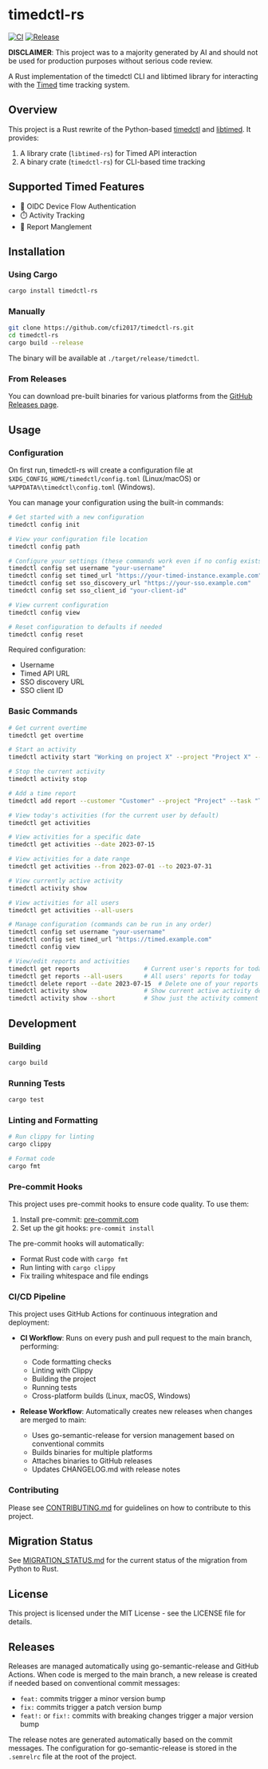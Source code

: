 # timedctl-rs

[![CI](https://github.com/cfi2017/timedctl-rs/actions/workflows/ci.yml/badge.svg)](https://github.com/cfi2017/timedctl-rs/actions/workflows/ci.yml)
[![Release](https://github.com/cfi2017/timedctl-rs/actions/workflows/release.yml/badge.svg)](https://github.com/cfi2017/timedctl-rs/actions/workflows/release.yml)

**DISCLAIMER**: This project was to a majority generated by AI and should not be used for production purposes without serious code review.

A Rust implementation of the timedctl CLI and libtimed library for interacting with the [Timed](https://github.com/adfinis/timed) time tracking system.

## Overview

This project is a Rust rewrite of the Python-based [timedctl](https://github.com/adfinis/timedctl) and [libtimed](https://github.com/adfinis/libtimed). It provides:

1. A library crate (`libtimed-rs`) for Timed API interaction
2. A binary crate (`timedctl-rs`) for CLI-based time tracking

## Supported Timed Features

- 🔐 OIDC Device Flow Authentication
- ⏱️ Activity Tracking
- 📝 Report Manglement

## Installation

### Using Cargo

```bash
cargo install timedctl-rs
```

### Manually

```bash
git clone https://github.com/cfi2017/timedctl-rs.git
cd timedctl-rs
cargo build --release
```

The binary will be available at `./target/release/timedctl`.

### From Releases

You can download pre-built binaries for various platforms from the [GitHub Releases page](https://github.com/cfi2017/timedctl-rs/releases).

## Usage

### Configuration

On first run, timedctl-rs will create a configuration file at `$XDG_CONFIG_HOME/timedctl/config.toml` (Linux/macOS) or `%APPDATA%\timedctl\config.toml` (Windows).

You can manage your configuration using the built-in commands:

```bash
# Get started with a new configuration
timedctl config init

# View your configuration file location
timedctl config path

# Configure your settings (these commands work even if no config exists yet)
timedctl config set username "your-username"
timedctl config set timed_url "https://your-timed-instance.example.com"
timedctl config set sso_discovery_url "https://your-sso.example.com"
timedctl config set sso_client_id "your-client-id"

# View current configuration
timedctl config view

# Reset configuration to defaults if needed
timedctl config reset
```

Required configuration:
- Username
- Timed API URL
- SSO discovery URL
- SSO client ID

### Basic Commands

```bash
# Get current overtime
timedctl get overtime

# Start an activity
timedctl activity start "Working on project X" --project "Project X" --task "Development"

# Stop the current activity
timedctl activity stop

# Add a time report
timedctl add report --customer "Customer" --project "Project" --task "Task" --duration "1:30" --description "Description"

# View today's activities (for the current user by default)
timedctl get activities

# View activities for a specific date
timedctl get activities --date 2023-07-15

# View activities for a date range
timedctl get activities --from 2023-07-01 --to 2023-07-31

# View currently active activity
timedctl activity show

# View activities for all users
timedctl get activities --all-users

# Manage configuration (commands can be run in any order)
timedctl config set username "your-username"
timedctl config set timed_url "https://timed.example.com"
timedctl config view

# View/edit reports and activities
timedctl get reports                  # Current user's reports for today
timedctl get reports --all-users      # All users' reports for today
timedctl delete report --date 2023-07-15  # Delete one of your reports
timedctl activity show                # Show current active activity details
timedctl activity show --short        # Show just the activity comment
```

## Development

### Building

```bash
cargo build
```

### Running Tests

```bash
cargo test
```

### Linting and Formatting

```bash
# Run clippy for linting
cargo clippy

# Format code
cargo fmt
```

### Pre-commit Hooks

This project uses pre-commit hooks to ensure code quality. To use them:

1. Install pre-commit: [pre-commit.com](https://pre-commit.com/#install)
2. Set up the git hooks: `pre-commit install`

The pre-commit hooks will automatically:
- Format Rust code with `cargo fmt`
- Run linting with `cargo clippy`
- Fix trailing whitespace and file endings

### CI/CD Pipeline

This project uses GitHub Actions for continuous integration and deployment:

- **CI Workflow**: Runs on every push and pull request to the main branch, performing:
  - Code formatting checks
  - Linting with Clippy
  - Building the project
  - Running tests
  - Cross-platform builds (Linux, macOS, Windows)

- **Release Workflow**: Automatically creates new releases when changes are merged to main:
  - Uses go-semantic-release for version management based on conventional commits
  - Builds binaries for multiple platforms
  - Attaches binaries to GitHub releases
  - Updates CHANGELOG.md with release notes

### Contributing

Please see [CONTRIBUTING.md](./CONTRIBUTING.md) for guidelines on how to contribute to this project.

## Migration Status

See [MIGRATION_STATUS.md](./MIGRATION_STATUS.md) for the current status of the migration from Python to Rust.

## License

This project is licensed under the MIT License - see the LICENSE file for details.

## Releases

Releases are managed automatically using go-semantic-release and GitHub Actions. When code is merged to the main branch, a new release is created if needed based on conventional commit messages:

- `feat:` commits trigger a minor version bump
- `fix:` commits trigger a patch version bump
- `feat!:` or `fix!:` commits with breaking changes trigger a major version bump

The release notes are generated automatically based on the commit messages. The configuration for go-semantic-release is stored in the `.semrelrc` file at the root of the project.
